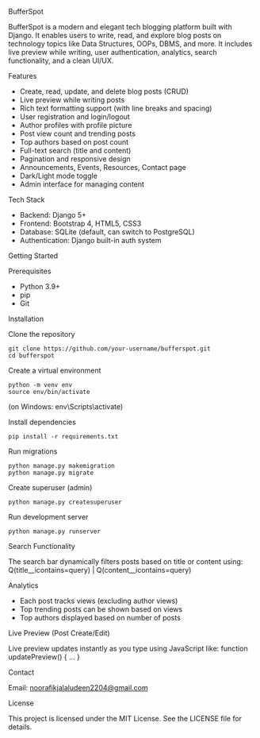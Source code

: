 BufferSpot

BufferSpot is a modern and elegant tech blogging platform built with Django. It enables users to write, read, and explore blog posts on technology topics like Data Structures, OOPs, DBMS, and more. It includes live preview while writing, user authentication, analytics, search functionality, and a clean UI/UX.

Features

- Create, read, update, and delete blog posts (CRUD)
- Live preview while writing posts
- Rich text formatting support (with line breaks and spacing)
- User registration and login/logout
- Author profiles with profile picture
- Post view count and trending posts
- Top authors based on post count
- Full-text search (title and content)
- Pagination and responsive design
- Announcements, Events, Resources, Contact page
- Dark/Light mode toggle
- Admin interface for managing content

Tech Stack

- Backend: Django 5+
- Frontend: Bootstrap 4, HTML5, CSS3
- Database: SQLite (default, can switch to PostgreSQL)
- Authentication: Django built-in auth system

Getting Started

Prerequisites

- Python 3.9+
- pip
- Git

Installation

Clone the repository
```
git clone https://github.com/your-username/bufferspot.git
cd bufferspot
```

Create a virtual environment
```
python -m venv env
source env/bin/activate
```
(on Windows: env\Scripts\activate)

Install dependencies
```
pip install -r requirements.txt
```
Run migrations
```
python manage.py makemigration
python manage.py migrate
```
Create superuser (admin)
```
python manage.py createsuperuser
```
Run development server
```
python manage.py runserver
```

Search Functionality

The search bar dynamically filters posts based on title or content using:
Q(title__icontains=query) | Q(content__icontains=query)

Analytics

- Each post tracks views (excluding author views)
- Top trending posts can be shown based on views
- Top authors displayed based on number of posts

Live Preview (Post Create/Edit)

Live preview updates instantly as you type using JavaScript like:
function updatePreview() {
    ...
}

Contact

Email: noorafikjalaludeen2204@gmail.com

License

This project is licensed under the MIT License. See the LICENSE file for details.
